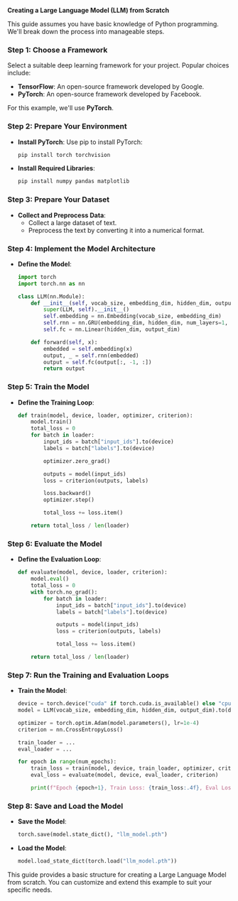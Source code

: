 **Creating a Large Language Model (LLM) from Scratch**

This guide assumes you have basic knowledge of Python programming. We'll break down the process into manageable steps.

### Step 1: **Choose a Framework**

Select a suitable deep learning framework for your project. Popular choices include:

- **TensorFlow**: An open-source framework developed by Google.
- **PyTorch**: An open-source framework developed by Facebook.

For this example, we'll use **PyTorch**.

### Step 2: **Prepare Your Environment**

- **Install PyTorch**: Use pip to install PyTorch:
  ```bash
  pip install torch torchvision
  ```
- **Install Required Libraries**:
  ```bash
  pip install numpy pandas matplotlib
  ```

### Step 3: **Prepare Your Dataset**

- **Collect and Preprocess Data**:
  - Collect a large dataset of text.
  - Preprocess the text by converting it into a numerical format.

### Step 4: **Implement the Model Architecture**

- **Define the Model**:
  ```python
  import torch
  import torch.nn as nn

  class LLM(nn.Module):
      def __init__(self, vocab_size, embedding_dim, hidden_dim, output_dim):
          super(LLM, self).__init__()
          self.embedding = nn.Embedding(vocab_size, embedding_dim)
          self.rnn = nn.GRU(embedding_dim, hidden_dim, num_layers=1, batch_first=True)
          self.fc = nn.Linear(hidden_dim, output_dim)

      def forward(self, x):
          embedded = self.embedding(x)
          output, _ = self.rnn(embedded)
          output = self.fc(output[:, -1, :])
          return output
  ```

### Step 5: **Train the Model**

- **Define the Training Loop**:
  ```python
  def train(model, device, loader, optimizer, criterion):
      model.train()
      total_loss = 0
      for batch in loader:
          input_ids = batch["input_ids"].to(device)
          labels = batch["labels"].to(device)

          optimizer.zero_grad()

          outputs = model(input_ids)
          loss = criterion(outputs, labels)

          loss.backward()
          optimizer.step()

          total_loss += loss.item()

      return total_loss / len(loader)
  ```

### Step 6: **Evaluate the Model**

- **Define the Evaluation Loop**:
  ```python
  def evaluate(model, device, loader, criterion):
      model.eval()
      total_loss = 0
      with torch.no_grad():
          for batch in loader:
              input_ids = batch["input_ids"].to(device)
              labels = batch["labels"].to(device)

              outputs = model(input_ids)
              loss = criterion(outputs, labels)

              total_loss += loss.item()

      return total_loss / len(loader)
  ```

### Step 7: **Run the Training and Evaluation Loops**

- **Train the Model**:
  ```python
  device = torch.device("cuda" if torch.cuda.is_available() else "cpu")
  model = LLM(vocab_size, embedding_dim, hidden_dim, output_dim).to(device)

  optimizer = torch.optim.Adam(model.parameters(), lr=1e-4)
  criterion = nn.CrossEntropyLoss()

  train_loader = ...
  eval_loader = ...

  for epoch in range(num_epochs):
      train_loss = train(model, device, train_loader, optimizer, criterion)
      eval_loss = evaluate(model, device, eval_loader, criterion)

      print(f"Epoch {epoch+1}, Train Loss: {train_loss:.4f}, Eval Loss: {eval_loss:.4f}")
  ```

### Step 8: **Save and Load the Model**

- **Save the Model**:
  ```python
  torch.save(model.state_dict(), "llm_model.pth")
  ```
- **Load the Model**:
  ```python
  model.load_state_dict(torch.load("llm_model.pth"))
  ```

This guide provides a basic structure for creating a Large Language Model from scratch. You can customize and extend this example to suit your specific needs.